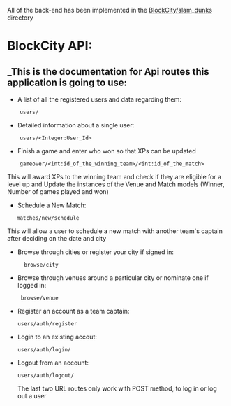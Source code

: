 All of the back-end has been implemented in the [BlockCity/slam_dunks](https://github.com/AbhigyaShridhar/BlockCity/tree/main/slam_dunks) directory




# BlockCity API:

## _This is the documentation for Api routes this application is going to use:

- A list of all the registered users and data regarding them:
```shell
    users/
  ```

- Detailed information about a single user:
```shell
    users/<Integer:User_Id>
  ```
  
- Finish a game and enter who won so that XPs can be updated
```shell
    gameover/<int:id_of_the_winning_team>/<int:id_of_the_match>
  ```
  This will award XPs to the winning team and check if they are eligible for a level up
  and Update the instances of the Venue and Match models (Winner, Number of games played and won)
  
- Schedule a New Match:
 ```shell
    matches/new/schedule
  ```
  This will allow a user to schedule a new match with another team's captain after deciding on the date and city
  
- Browse through cities or register your city if signed in:
  ```shell
    browse/city
  ```
  
- Browse through venues around a particular city or nominate one if logged in:
   ```shell
    browse/venue
  ```
  
- Register an account as a team captain:
    ```shell
    users/auth/register
  ```
  
- Login to an existing accout:
    ```shell
    users/auth/login/
  ```
  
- Logout from an account:
    ```shell
    users/auth/logout/
  ```
  
  The last two URL routes only work with POST method, to log in or log out a user
